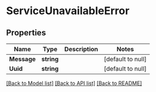# ServiceUnavailableError

## Properties
Name | Type | Description | Notes
------------ | ------------- | ------------- | -------------
**Message** | **string** |  | [default to null]
**Uuid** | **string** |  | [default to null]

[[Back to Model list]](../README.md#documentation-for-models) [[Back to API list]](../README.md#documentation-for-api-endpoints) [[Back to README]](../README.md)

